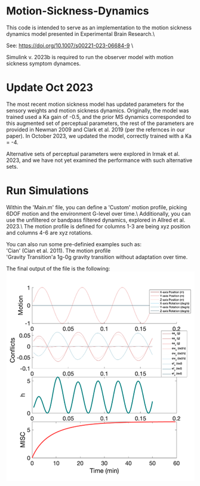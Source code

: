 # Motion-Sickness-Dynamics

This code is intended to serve as an implementation to the motion sickness dynamics model presented in Experimental Brain Research.\

See: https://doi.org/10.1007/s00221-023-06684-9 \\

Simulink v. 2023b is required to run the observer model with motion sickness symptom dynamces. 

# Update Oct 2023
The most recent motion sickness model has updated parameters for the sensory weights and motion sickness dynamics. Originally, the model was trained used a Ka gain of -0.5, and the prior MS dynamics corresponded to this augmented set of perceptual parameters, the rest of the parameters are provided in Newman 2009 and Clark et al. 2019 (per the refernces in our paper). In October 2023, we updated the model, correctly trained with a Ka = -4. 

Alternative sets of perceptual parameters were explored in Irmak et al. 2023, and we have not yet examined the performance with such alternative sets.

# Run Simulations
Within the 'Main.m' file, you can define a 'Custom' motion profile, picking 6DOF motion and the environment G-level over time.\\
Additionally, you can use the unfiltered or bandpass filtered dynamics, explored in Allred et al. 2023.\\
The motion profile is defined for columns 1-3 are being xyz position and columns 4-6 are xyz rotations.

You can also run some pre-definied examples such as:\
'Cian' (Cian et al. 2011). The motion profile \
'Gravity Transition'a 1g-0g gravity transition without adaptation over time.

The final output of the file is the following:
![Screenshot](ExampleOutput.png)

